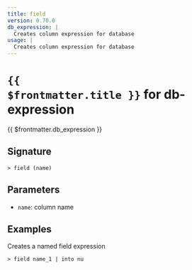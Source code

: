 ```yaml
---
title: field
version: 0.70.0
db_expression: |
  Creates column expression for database
usage: |
  Creates column expression for database
---
```


# <code>{{ $frontmatter.title }}</code> for db-expression

<div class='command-title'>{{ $frontmatter.db_expression }}</div>

## Signature

```> field (name)```

## Parameters

 -  `name`: column name

## Examples

Creates a named field expression
```shell
> field name_1 | into nu
```

